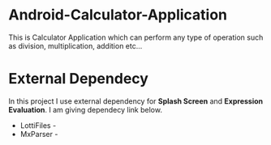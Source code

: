 # Android-Calculator-Application
This is Calculator Application which can perform any type of operation such as division, multiplication, addition etc...
# External Dependecy
In this project I use external dependency for <html><strong>Splash Screen</strong> and <strong>Expression Evaluation</strong>. I am giving dependecy link below.
<ul>
  <li>LottiFiles - <a href="https://lottiefiles.com/blog/working-with-lottie/getting-started-with-lottie-animations-in-android-app"></a></li>
  <li>MxParser - <a href="https://mathparser.org/"></a></li>
</ul>
</html>
